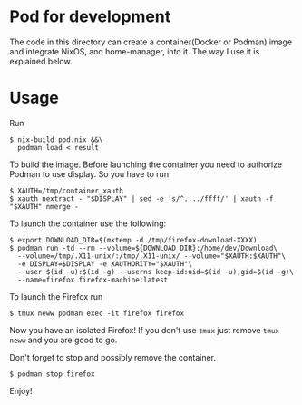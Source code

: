 # Pod for development
The code in this directory can create a container(Docker or Podman) image and integrate NixOS,
and home-manager, into it. The way I use it is explained below.

# Usage
Run

```shell
$ nix-build pod.nix &&\
  podman load < result
```

To build the image. Before launching the container you need to authorize Podman to use display.
So you have to run

```shell
$ XAUTH=/tmp/container_xauth
$ xauth nextract - "$DISPLAY" | sed -e 's/^..../ffff/' | xauth -f "$XAUTH" nmerge -
```

To launch the container use the following:

```shell
$ export DOWNLOAD_DIR=$(mktemp -d /tmp/firefox-download-XXXX)
$ podman run -td --rm --volume=${DOWNLOAD_DIR}:/home/dev/Download\
  --volume=/tmp/.X11-unix/:/tmp/.X11-unix/ --volume="$XAUTH:$XAUTH"\
  -e DISPLAY=$DISPLAY -e XAUTHORITY="$XAUTH"\
  --user $(id -u):$(id -g) --userns keep-id:uid=$(id -u),gid=$(id -g)\
  --name=firefox firefox-machine:latest
```

To launch the Firefox run

```shell
$ tmux neww podman exec -it firefox firefox
```

Now you have an isolated Firefox!
If you don't use `tmux` just remove `tmux neww` and you are good to go.

Don't forget to stop and possibly remove the container.
```shell
$ podman stop firefox
```

Enjoy!


